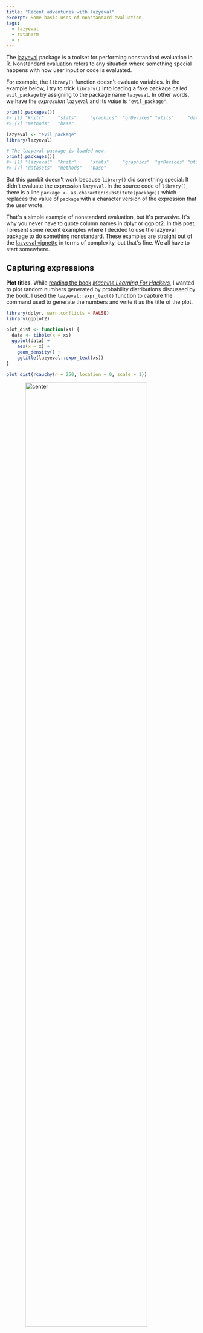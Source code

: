 ```yaml
---
title: "Recent adventures with lazyeval"
excerpt: Some basic uses of nonstandard evaluation.
tags:
  - lazyeval
  - rstanarm
  - r
---
```


The [lazyeval](https://cran.r-project.org/web/packages/lazyeval/) package is a
toolset for performing nonstandard evaluation in R. Nonstandard evaluation
refers to any situation where something special happens with how user input or
code is evaluated.

For example, the `library()` function doesn't evaluate variables. In the 
example below, I try to trick `library()` into loading a fake package called 
`evil_package` by assigning to the package name `lazyeval`. In other words, we
have the *expression* `lazyeval` and its *value* is `"evil_package"`.


```r
print(.packages())
#> [1] "knitr"     "stats"     "graphics"  "grDevices" "utils"     "datasets" 
#> [7] "methods"   "base"

lazyeval <- "evil_package"
library(lazyeval)

# The lazyeval package is loaded now.
print(.packages())
#> [1] "lazyeval"  "knitr"     "stats"     "graphics"  "grDevices" "utils"    
#> [7] "datasets"  "methods"   "base"
```

But this gambit doesn't work because `library()` did something special: It didn't
evaluate the expression `lazyeval`. In the source code of `library()`, there is a
line `package <- as.character(substitute(package))` which replaces the value of
`package` with a character version of the expression that the user wrote.

That's a simple example of nonstandard evaluation, but it's pervasive. It's why 
you never have to quote column names in dplyr or ggplot2. In this post, I
present some recent examples where I decided to use the lazyeval package to do
something nonstandard. These examples are straight out of the 
[lazyeval vignette](https://cran.r-project.org/web/packages/lazyeval/vignettes/lazyeval.html)
in terms of complexity, but that's fine. We all have to start somewhere.



## Capturing expressions

**Plot titles**. While [reading the book](https://twitter.com/tjmahr/status/764147031170551810) [_Machine Learning For Hackers_](http://shop.oreilly.com/product/0636920018483.do), I wanted
to plot random numbers generated by probability distributions discussed by the
book. I used the `lazyeval::expr_text()` function to capture the command used to
generate the numbers and write it as the title of the plot.


```r
library(dplyr, warn.conflicts = FALSE)
library(ggplot2)

plot_dist <- function(xs) {
  data <- tibble(x = xs)
  ggplot(data) +
    aes(x = x) +
    geom_density() +
    ggtitle(lazyeval::expr_text(xs)) 
}

plot_dist(rcauchy(n = 250, location = 0, scale = 1))
```

<img src="/figs/2016-08-15-recent-adventures-with-lazyeval/plot_dist examples-1.png" title="center" alt="center" width="80%" style="display: block; margin: auto;" />

```r
plot_dist(rgamma(n = 25000, shape = 5, rate = .5))
```

<img src="/figs/2016-08-15-recent-adventures-with-lazyeval/plot_dist examples-2.png" title="center" alt="center" width="80%" style="display: block; margin: auto;" />

```r
plot_dist(rexp(n = 25000, rate = .5))
```

<img src="/figs/2016-08-15-recent-adventures-with-lazyeval/plot_dist examples-3.png" title="center" alt="center" width="80%" style="display: block; margin: auto;" />

**Less fussy warning messages**. I recently inherited some code where there were
custom warning messages based on the input. The code threw a warning whenever a
duplicate participant ID was found in a survey. It went something like this:


```r
# some dummy data
study1 <- tibble(
  id = c(1, 2, 3, 4), 
  response = c("b", "c", "a", "b")
)

study2 <- tibble(
  id = c(1, 2, 2, 3, 1), 
  response = c("a", "a", "a", "b", "c")
)

if (anyDuplicated(study1$id)) {
  warning("Duplicate IDs found in Study1", call. = FALSE)
}

if (anyDuplicated(study2$id)) {
  warning("Duplicate IDs found in Study2", call. = FALSE)
}
#> Warning: Duplicate IDs found in Study2
```

To extend this code to a new study, one would just copy-and-paste and update the
`if` statement's condition and warning messages. Like so:


```r
study3 <- tibble(
  id = c(1, 2, 3, 2), 
  response = c("b", "c", "a", "b")
)

if (anyDuplicated(study3$id)) {
  warning("Duplicate IDs found in Study2", call. = FALSE)
}
#> Warning: Duplicate IDs found in Study2
```

Wait, that's not right! I forgot to update the warning message...

This setup is too brittle for me, so I abstracted the procedure into a function.
First, I wrote a helper function to print out duplicates elements in a vector.
This helper will let us make the warning message a little more informative.


```r
# Print out duplicated elements in a vector
print_duplicates <- function(xs) {
  duplicated <- xs[duplicated(xs)]
  duplicated %>% sort() %>% unique() %>% paste0(collapse = ", ")
}

print_duplicates(study2$id)
#> [1] "1, 2"
```

Next, I wrote a function to issue the warnings. I used `lazyeval::expr_label()`
convert the user-inputted expression into a string wrapped in backticks.


```r
# Print a warning if duplicates are found in a vector
warn_duplicates <- function(xs) {
  if (anyDuplicated(xs)) {
    # Get what the user wrote for the xs argument
    actual_xs <- lazyeval::expr_label(xs)
    msg <- paste0(
      "Duplicate entries in ", actual_xs, ": ", print_duplicates(xs)
    )
    warning(msg, call. = FALSE)
  }
  invisible(NULL)
}

warn_duplicates(study1$id)
warn_duplicates(study2$id)
#> Warning: Duplicate entries in `study2$id`: 1, 2
warn_duplicates(study3$id)
#> Warning: Duplicate entries in `study3$id`: 2
```

The advantage of this approach is that the warning is a generic message that can
work on any input. But in a funny way, the warning is also customized for the
input because it includes the input printed verbatim.

An aside: In plotting, I used `lazyeval::expr_text()`, but here I used 
`lazyeval::expr_label()`. The two differ slightly. Namely, `expr_label()` surrounds
the captured expression with backticks to indicate that expression is code:


```r
lazyeval::expr_text(stop())
#> [1] "stop()"
lazyeval::expr_label(stop())
#> [1] "`stop()`"

# 2021-01-05: rlang requires you to separate the quoting from the quoting
rlang::quo_text(quote(stop()))
#> [1] "stop()"
rlang::quo_label(quote(stop()))
#> [1] "`stop()`"

rlang::quo_text(rlang::quo(stop()))
#> [1] "stop()"
rlang::quo_label(rlang::quo(stop()))
#> [1] "`stop()`"
```

## Asking questions about a posterior distribution

I fit regression models with RStanARM. It lets me fit Bayesian models in 
[Stan](http://mc-stan.org/) by writing conventional R modeling code. (Btw, I'm 
[giving a tutorial on  RStanARM](http://www.meetup.com/MadR-Madison-R-Programming-UseRs-Group/events/233333897/?showDescription=true) in a month.)

Here's a model about [some famous flowers](https://en.wikipedia.org/wiki/Iris_flower_data_set). 


```r
library(rstanarm)
#> Loading required package: Rcpp
#> This is rstanarm version 2.21.1
#> - See https://mc-stan.org/rstanarm/articles/priors for changes to default priors!
#> - Default priors may change, so it's safest to specify priors, even if equivalent to the defaults.
#> - For execution on a local, multicore CPU with excess RAM we recommend calling
#>   options(mc.cores = parallel::detectCores())

model <- stan_glm(
  Petal.Width ~ Petal.Length * Species,
  data = iris,
  family = gaussian(), 
  prior = normal(0, 1)
)
```

Here's the essential relationship being explored.


```r
ggplot(iris) + 
  aes(x = Petal.Length, y = Petal.Width, color = Species) + 
  geom_point() + 
  stat_smooth(method = "lm")
#> `geom_smooth()` using formula 'y ~ x'
```

<img src="/figs/2016-08-15-recent-adventures-with-lazyeval/petal width height by species-1.png" title="center" alt="center" width="80%" style="display: block; margin: auto;" />

The model gives me 4000 samples from the posterior distribution of the model. 


```r
summary(model)
#> 
#> Model Info:
#>  function:     stan_glm
#>  family:       gaussian [identity]
#>  formula:      Petal.Width ~ Petal.Length * Species
#>  algorithm:    sampling
#>  sample:       4000 (posterior sample size)
#>  priors:       see help('prior_summary')
#>  observations: 150
#>  predictors:   6
#> 
#> Estimates:
#>                                  mean   sd   10%   50%   90%
#> (Intercept)                     0.0    0.2 -0.3   0.0   0.3 
#> Petal.Length                    0.2    0.1  0.0   0.2   0.3 
#> Speciesversicolor              -0.1    0.3 -0.5  -0.1   0.3 
#> Speciesvirginica                1.1    0.3  0.6   1.1   1.5 
#> Petal.Length:Speciesversicolor  0.2    0.1  0.0   0.2   0.4 
#> Petal.Length:Speciesvirginica   0.0    0.1 -0.2   0.0   0.2 
#> sigma                           0.2    0.0  0.2   0.2   0.2 
#> 
#> Fit Diagnostics:
#>            mean   sd   10%   50%   90%
#> mean_PPD 1.2    0.0  1.2   1.2   1.2  
#> 
#> The mean_ppd is the sample average posterior predictive distribution of the outcome variable (for details see help('summary.stanreg')).
#> 
#> MCMC diagnostics
#>                                mcse Rhat n_eff
#> (Intercept)                    0.0  1.0   965 
#> Petal.Length                   0.0  1.0   973 
#> Speciesversicolor              0.0  1.0   934 
#> Speciesvirginica               0.0  1.0  1503 
#> Petal.Length:Speciesversicolor 0.0  1.0   837 
#> Petal.Length:Speciesvirginica  0.0  1.0   991 
#> sigma                          0.0  1.0  2422 
#> mean_PPD                       0.0  1.0  3156 
#> log-posterior                  0.1  1.0  1457 
#> 
#> For each parameter, mcse is Monte Carlo standard error, n_eff is a crude measure of effective sample size, and Rhat is the potential scale reduction factor on split chains (at convergence Rhat=1).
```

At the 2.5% quantile, the `Petal.Length` effect looks like zero or less than
zero. What proportion of the `Petal.Length` effects (for `setosa` flowers) is
positive?

To answer questions like this one in a convenient way, I wrote a function that
takes a boolean expression about a model's parameters and evaluates it inside of
the data-frame summary of the model posterior distribution. `lazyeval::f_eval()` 
does the nonstandard evaluation: It evaluates an expression captured by a 
formula like `~ 0 < Petal.Length` inside of a list or data-frame. (Note that the
mean of a logical vector is the proportion of the elements that are true.)


```r
# Get proportion of posterior samples satisfying some inequality
posterior_proportion_ <- function(model, inequality) {
  draws <- as.data.frame(model)
  mean(lazyeval::f_eval(inequality, data = draws))
}

posterior_proportion_(model, ~ 0 < Petal.Length)
#> [1] 0.8795
```

**But all those tildes**... The final underscore in `posterior_proportion_()`
follows a convention for distinguishing between nonstandard evaluation functions
that require formulas and those that do not. In the dplyr package, for example,
there is `select_()`/`select()`/, `mutate_()`/`mutate()`, and so on. We can do
the formula-free form of this function by using `lazyeval::f_capture()` to
capture the input expression as a formula. We then hand that off to the version
of the function that takes a formula. 


```r
posterior_proportion <- function(model, expr) {
  posterior_proportion_(model, lazyeval::f_capture(expr))
}

posterior_proportion(model, 0 < Petal.Length)
#> [1] 0.8795
```

Here's another question: What proportion of the posterior of the `Petal.Length` 
effect for `virginica` flowers is positive? In classical models, we would change
the reference level for the categorical variable, refit the model, and check the
significance. But I don't want to refit this model because that would repeat the
MCMC sampling. (It takes about 30 seconds to fit this model after all!) I'll
just ask the model for the sum of `Petal.Length` and 
`Petal.Length:Speciesversicolor` effects. That will give me the estimated 
`Petal.Length` effect but adjusted for the `versicolor` species.


```r
posterior_proportion(model, 0 < Petal.Length + `Petal.Length:Speciesversicolor`)
#> [1] 1

posterior_proportion(model, 0 < Petal.Length + `Petal.Length:Speciesvirginica`)
#> [1] 0.99975
```

(The backticks around `Petal.Length:Speciesversicolor` here prevent the `:`
symbol from being evaluated as an operator.)

***

*Last knitted on 2021-11-16. [Source code on
GitHub](https://github.com/tjmahr/tjmahr.github.io.git/blob/master/_R/2016-08-15-recent-adventures-with-lazyeval.Rmd).*[^si] 

[^si]: 
    
    ```r
    sessioninfo::session_info()
    #> - Session info  --------------------------------------------------------------
    #>  hash: Japanese “discount” button, flag: Moldova, microphone
    #> 
    #>  setting  value
    #>  version  R version 4.1.2 (2021-11-01)
    #>  os       Windows 10 x64 (build 22000)
    #>  system   x86_64, mingw32
    #>  ui       RTerm
    #>  language (EN)
    #>  collate  English_United States.1252
    #>  ctype    English_United States.1252
    #>  tz       America/Chicago
    #>  date     2021-11-16
    #>  pandoc   NA
    #> 
    #> - Packages -------------------------------------------------------------------
    #>  ! package      * version  date (UTC) lib source
    #>    assertthat     0.2.1    2019-03-21 [1] CRAN (R 4.1.0)
    #>    base64enc      0.1-3    2015-07-28 [1] CRAN (R 4.1.0)
    #>    bayesplot      1.8.1    2021-06-14 [1] CRAN (R 4.1.0)
    #>    boot           1.3-28   2021-05-03 [2] CRAN (R 4.1.2)
    #>    callr          3.7.0    2021-04-20 [1] CRAN (R 4.1.0)
    #>    cli            3.1.0    2021-10-27 [1] CRAN (R 4.1.1)
    #>    codetools      0.2-18   2020-11-04 [2] CRAN (R 4.1.2)
    #>    colorspace     2.0-2    2021-06-24 [1] CRAN (R 4.1.0)
    #>    colourpicker   1.1.1    2021-10-04 [1] CRAN (R 4.1.1)
    #>    crayon         1.4.2    2021-10-29 [1] CRAN (R 4.1.1)
    #>    crosstalk      1.2.0    2021-11-04 [1] CRAN (R 4.1.2)
    #>    curl           4.3.2    2021-06-23 [1] CRAN (R 4.1.0)
    #>    DBI            1.1.1    2021-01-15 [1] CRAN (R 4.1.0)
    #>    digest         0.6.28   2021-09-23 [1] CRAN (R 4.1.1)
    #>    dplyr        * 1.0.7    2021-06-18 [1] CRAN (R 4.1.0)
    #>    DT             0.20     2021-11-15 [1] CRAN (R 4.1.2)
    #>    dygraphs       1.1.1.6  2018-07-11 [1] CRAN (R 4.1.0)
    #>    ellipsis       0.3.2    2021-04-29 [1] CRAN (R 4.1.0)
    #>    evaluate       0.14     2019-05-28 [1] CRAN (R 4.1.0)
    #>    fansi          0.5.0    2021-05-25 [1] CRAN (R 4.1.0)
    #>    farver         2.1.0    2021-02-28 [1] CRAN (R 4.1.0)
    #>    fastmap        1.1.0    2021-01-25 [1] CRAN (R 4.1.0)
    #>    generics       0.1.1    2021-10-25 [1] CRAN (R 4.1.1)
    #>    ggplot2      * 3.3.5    2021-06-25 [1] CRAN (R 4.1.0)
    #>    ggridges       0.5.3    2021-01-08 [1] CRAN (R 4.1.0)
    #>    git2r          0.28.0   2021-01-10 [1] CRAN (R 4.1.1)
    #>    glue           1.4.2    2020-08-27 [1] CRAN (R 4.1.1)
    #>    gridExtra      2.3      2017-09-09 [1] CRAN (R 4.1.0)
    #>    gtable         0.3.0    2019-03-25 [1] CRAN (R 4.1.0)
    #>    gtools         3.9.2    2021-06-06 [1] CRAN (R 4.1.0)
    #>    here           1.0.1    2020-12-13 [1] CRAN (R 4.1.0)
    #>    highr          0.9      2021-04-16 [1] CRAN (R 4.1.0)
    #>    htmltools      0.5.2    2021-08-25 [1] CRAN (R 4.1.1)
    #>    htmlwidgets    1.5.4    2021-09-08 [1] CRAN (R 4.1.1)
    #>    httpuv         1.6.3    2021-09-09 [1] CRAN (R 4.1.1)
    #>    igraph         1.2.7    2021-10-15 [1] CRAN (R 4.1.1)
    #>    inline         0.3.19   2021-05-31 [1] CRAN (R 4.1.0)
    #>    jsonlite       1.7.2    2020-12-09 [1] CRAN (R 4.1.0)
    #>    knitr        * 1.36     2021-09-29 [1] CRAN (R 4.1.1)
    #>    labeling       0.4.2    2020-10-20 [1] CRAN (R 4.1.0)
    #>    later          1.3.0    2021-08-18 [1] CRAN (R 4.1.1)
    #>    lattice        0.20-45  2021-09-22 [2] CRAN (R 4.1.2)
    #>    lazyeval     * 0.2.2    2019-03-15 [1] CRAN (R 4.1.0)
    #>    lifecycle      1.0.1    2021-09-24 [1] CRAN (R 4.1.1)
    #>    lme4           1.1-27.1 2021-06-22 [1] CRAN (R 4.1.0)
    #>    loo            2.4.1    2020-12-09 [1] CRAN (R 4.1.0)
    #>    magrittr       2.0.1    2020-11-17 [1] CRAN (R 4.1.0)
    #>    markdown       1.1      2019-08-07 [1] CRAN (R 4.1.0)
    #>    MASS           7.3-54   2021-05-03 [2] CRAN (R 4.1.2)
    #>    Matrix         1.3-4    2021-06-01 [2] CRAN (R 4.1.2)
    #>    matrixStats    0.61.0   2021-09-17 [1] CRAN (R 4.1.1)
    #>    mgcv           1.8-38   2021-10-06 [2] CRAN (R 4.1.2)
    #>    mime           0.12     2021-09-28 [1] CRAN (R 4.1.1)
    #>    miniUI         0.1.1.1  2018-05-18 [1] CRAN (R 4.1.0)
    #>    minqa          1.2.4    2014-10-09 [1] CRAN (R 4.1.0)
    #>    munsell        0.5.0    2018-06-12 [1] CRAN (R 4.1.0)
    #>    nlme           3.1-153  2021-09-07 [2] CRAN (R 4.1.2)
    #>    nloptr         1.2.2.2  2020-07-02 [1] CRAN (R 4.1.1)
    #>    pillar         1.6.4    2021-10-18 [1] CRAN (R 4.1.1)
    #>    pkgbuild       1.2.0    2020-12-15 [1] CRAN (R 4.1.0)
    #>    pkgconfig      2.0.3    2019-09-22 [1] CRAN (R 4.1.0)
    #>    plyr           1.8.6    2020-03-03 [1] CRAN (R 4.1.0)
    #>    prettyunits    1.1.1    2020-01-24 [1] CRAN (R 4.1.0)
    #>    processx       3.5.2    2021-04-30 [1] CRAN (R 4.1.0)
    #>    promises       1.2.0.1  2021-02-11 [1] CRAN (R 4.1.0)
    #>    ps             1.6.0    2021-02-28 [1] CRAN (R 4.1.0)
    #>    purrr          0.3.4    2020-04-17 [1] CRAN (R 4.1.0)
    #>    R6             2.5.1    2021-08-19 [1] CRAN (R 4.1.1)
    #>    ragg           1.2.0    2021-10-30 [1] CRAN (R 4.1.1)
    #>    Rcpp           1.0.7    2021-07-07 [1] CRAN (R 4.1.0)
    #>  D RcppParallel   5.1.4    2021-05-04 [1] CRAN (R 4.1.0)
    #>    reshape2       1.4.4    2020-04-09 [1] CRAN (R 4.1.0)
    #>    rlang          0.4.12   2021-10-18 [1] CRAN (R 4.1.1)
    #>    rprojroot      2.0.2    2020-11-15 [1] CRAN (R 4.1.0)
    #>    rsconnect      0.8.24   2021-08-05 [1] CRAN (R 4.1.0)
    #>    rstan          2.21.2   2020-07-27 [1] CRAN (R 4.1.0)
    #>    rstanarm       2.21.1   2020-07-20 [1] CRAN (R 4.1.1)
    #>    rstantools     2.1.1    2020-07-06 [1] CRAN (R 4.1.0)
    #>    rstudioapi     0.13     2020-11-12 [1] CRAN (R 4.1.0)
    #>    scales         1.1.1    2020-05-11 [1] CRAN (R 4.1.0)
    #>    sessioninfo    1.2.1    2021-11-02 [1] CRAN (R 4.1.2)
    #>    shiny          1.7.1    2021-10-02 [1] CRAN (R 4.1.1)
    #>    shinyjs        2.0.0    2020-09-09 [1] CRAN (R 4.1.0)
    #>    shinystan      2.5.0    2018-05-01 [1] CRAN (R 4.1.1)
    #>    shinythemes    1.2.0    2021-01-25 [1] CRAN (R 4.1.0)
    #>    StanHeaders    2.21.0-7 2020-12-17 [1] CRAN (R 4.1.0)
    #>    stringi        1.7.5    2021-10-04 [1] CRAN (R 4.1.1)
    #>    stringr        1.4.0    2019-02-10 [1] CRAN (R 4.1.0)
    #>    survival       3.2-13   2021-08-24 [2] CRAN (R 4.1.2)
    #>    systemfonts    1.0.3    2021-10-13 [1] CRAN (R 4.1.1)
    #>    textshaping    0.3.6    2021-10-13 [1] CRAN (R 4.1.1)
    #>    threejs        0.3.3    2020-01-21 [1] CRAN (R 4.1.0)
    #>    tibble         3.1.5    2021-09-30 [1] CRAN (R 4.1.1)
    #>    tidyselect     1.1.1    2021-04-30 [1] CRAN (R 4.1.0)
    #>    utf8           1.2.2    2021-07-24 [1] CRAN (R 4.1.0)
    #>    V8             3.4.2    2021-05-01 [1] CRAN (R 4.1.1)
    #>    vctrs          0.3.8    2021-04-29 [1] CRAN (R 4.1.0)
    #>    withr          2.4.2    2021-04-18 [1] CRAN (R 4.1.0)
    #>    xfun           0.27     2021-10-18 [1] CRAN (R 4.1.1)
    #>    xtable         1.8-4    2019-04-21 [1] CRAN (R 4.1.0)
    #>    xts            0.12.1   2020-09-09 [1] CRAN (R 4.1.0)
    #>    zoo            1.8-9    2021-03-09 [1] CRAN (R 4.1.0)
    #> 
    #>  [1] C:/Users/trist/Documents/R/win-library/4.1
    #>  [2] C:/Program Files/R/R-4.1.2/library
    #> 
    #>  D -- DLL MD5 mismatch, broken installation.
    #> 
    #> ------------------------------------------------------------------------------
    ```
